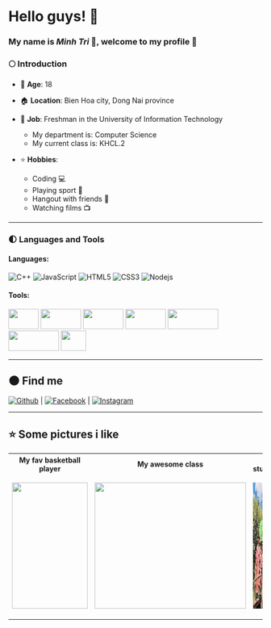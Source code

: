 # Hello guys! :sunflower:  
### My name is ***Minh Tri*** :boy:, welcome to my profile 👋
### :full_moon: Introduction
* :birthday: **Age**: 18 
* :house:  **Location**: Bien Hoa city, Dong Nai province
* :handbag: **Job**: Freshman in the University of Information Technology

    * My department is: Computer Science
    * My current class is: KHCL.2
* :star: **Hobbies**:
    * Coding :computer:
    * Playing sport :basketball:
    * Hangout with friends :two_men_holding_hands:
    * Watching films :tv:      

---


### :first_quarter_moon: **Languages** and **Tools**




####  Languages: 
![C++](https://img.shields.io/badge/-C++-000000?style=flat&logo=c%2B%2B)
![JavaScript](https://img.shields.io/badge/-JavaScript-000000?style=flat&logo=javascript)
![HTML5](https://img.shields.io/badge/-HTML5-000000?style=flat&logo=html5)
![CSS3](https://img.shields.io/badge/-CSS-000000?style=flat&logo=css3)
![Nodejs](https://img.shields.io/badge/-Nodejs-black?style=flat-square&logo=Node.js&logoColor=00d632)


#### Tools:

<code><img  height="40" width="60"  height="68px" src="https://www.vectorlogo.zone/logos/visualstudio_code/visualstudio_code-icon.svg"></code>
<code><img  height="40" width="80"  src="https://www.vectorlogo.zone/logos/git-scm/git-scm-ar21.svg"></code>
<code><img  height="40" width="80"  src="https://www.vectorlogo.zone/logos/figma/figma-ar21.svg"></code>
<code><img  height="40" width="80"  src="https://www.vectorlogo.zone/logos/canva/canva-ar21.svg"></code>
<code><img  height="40" width="100"  src="https://seeklogo.com/images/P/postman-logo-5110850F84-seeklogo.com.png"></code>
<code><img  height="40" width="100"  src="https://seeklogo.com/images/N/notion-logo-4CE8FBF5C5-seeklogo.com.png"></code>
<code><img  height="40" width="50"  src="https://seeklogo.com/images/N/nodejs-logo-D26404F360-seeklogo.com.png"></code>







---

## :new_moon: **Find me**

[![Github](https://img.shields.io/badge/-Github-000?style=flat&logo=Github&logoColor=white)](https://github.com/MinhTri017) | [![Facebook](https://img.shields.io/badge/Facebook-%231877F2.svg?&style=flat&logo=facebook&logoColor=white)](https://www.facebook.com/profile.php?id=100006472204856) | [![Instagram](https://img.shields.io/badge/Instagram-%23E4405F.svg?&style=flat&logo=instagram&logoColor=white)](https://www.instagram.com/minnhtrii/)

---


## ⭐ **Some pictures i like** 
<table style="width:100%; table-layout:fixed">
 <tr>
    <th>My fav basketball player </th>
    <th>My awesome class </th>
    <th>My studyspace </th>
  </tr>  
   <tr>
    <td>
       <p> <img  height="250" width="150"  src="https://i.pinimg.com/564x/3d/02/01/3d02015471d3c5b80e47b59af25d77f6.jpg"> </p>
      </td>
      <td>
         <p> <img  height="250" width="300"  src="https://scontent-hkt1-1.xx.fbcdn.net/v/t1.6435-9/65841865_626219454530332_8584890444968624128_n.jpg?_nc_cat=110&ccb=1-5&_nc_sid=e3f864&_nc_ohc=JTG1A8p0BPcAX-gVyu9&_nc_ht=scontent-hkt1-1.xx&oh=00_AT-4e55_8lYUizWqDB0oEyYjBs0wZlMmih4OxAN79lV9Ig&oe=61ECF91F"> </p>
      </td>
      <td>
         <p> <img  height="250" width="300"  src="z3064188222479_ae17fb0e257dcdb7238d3d3254a26625.jpg"> </p>
      </td>
     
   </tr>



<!--
>some pictures i like 
* <img align="left"  width="22px" src="https://cdn.jsdelivr.net/npm/simple-icons@v3/icons/facebook.svg" />**[Facebook](https://www.facebook.com/profile.php?id=100006472204856)**
* <img align="left" width="22px" src="https://cdn.jsdelivr.net/npm/simple-icons@v3/icons/instagram.svg" />**[Instagram](https://www.instagram.com/minnhtrii/)**
![JavaScript](https://img.shields.io/badge/-JavaScript-000000?style=flat&logo=javascript)
![C++](https://img.shields.io/badge/-C++-7FFFD4?style=flat&logo=c%2B%2B)
**Minhtri0817/Minhtri0817** is a ✨ _special_ ✨ repository because its `README.md` (this file) appears on your GitHub profile.
#### Languages:
* :one: **c++**  <img text-align="center" width="22px" src="https://cdn.jsdelivr.net/npm/simple-icons@v3/icons/cplusplus.svg" /> ![C++](https://img.shields.io/badge/-C++-000000?style=flat&logo=c%2B%2B)
* :two: **html**  <img text-align="center" width="22px" src="https://cdn.jsdelivr.net/npm/simple-icons@v3/icons/html5.svg" />
* :three: **css**  <img text-align="center" width="22px" src="https://cdn.jsdelivr.net/npm/simple-icons@v3/icons/css3.svg" />
* :four: **javascript** <img text-align="center" width="22px" src="https://cdn.jsdelivr.net/npm/simple-icons@v3/icons/javascript.svg" />
Here are some ideas to get you started:

- 🔭 I’m currently working on ...
- 🌱 I’m currently learning ...
- 👯 I’m looking to collaborate on ...
- 🤔 I’m looking for help with ...
- 💬 Ask me about ...
- 📫 How to reach me: ...
- 😄 Pronouns: ...
- ⚡ Fun fact: ...
-->

